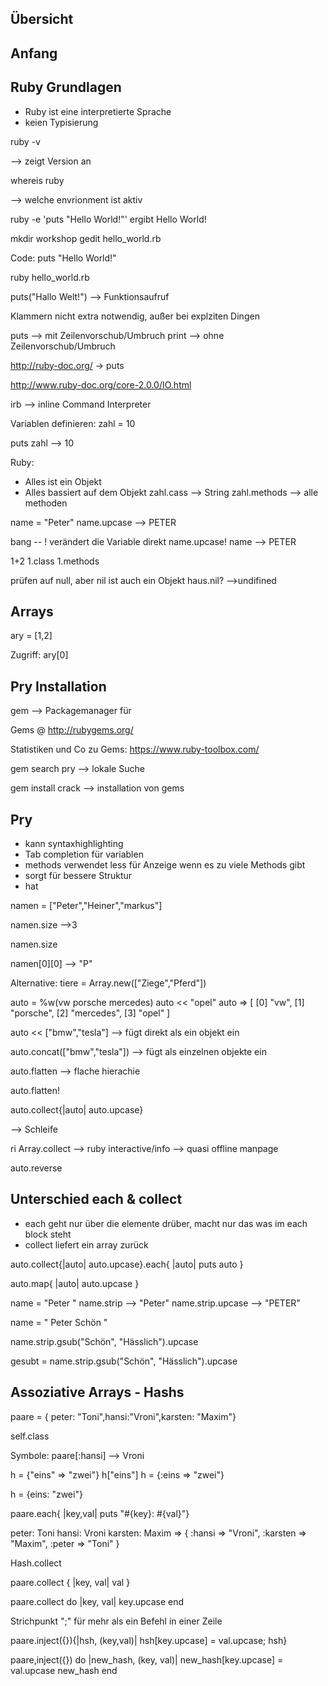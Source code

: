 Übersicht
---------

Anfang
------

Ruby Grundlagen
---------------

* Ruby ist eine interpretierte Sprache
* keien Typisierung

ruby -v

--> zeigt Version an

whereis ruby

--> welche envrionment ist aktiv


ruby -e 'puts "Hello World!"'
ergibt
Hello World!

mkdir workshop
gedit hello_world.rb

Code:
puts "Hello World!"

ruby hello_world.rb

puts("Hallo Welt!") --> Funktionsaufruf

Klammern nicht extra notwendig, außer bei explziten Dingen

puts --> mit Zeilenvorschub/Umbruch
print --> ohne Zeilenvorschub/Umbruch

http://ruby-doc.org/ -> puts

http://www.ruby-doc.org/core-2.0.0/IO.html

irb --> inline Command Interpreter

Variablen definieren:
zahl = 10

puts zahl
--> 10

Ruby:
* Alles ist ein Objekt
* Alles bassiert auf dem Objekt
zahl.cass
--> String
zahl.methods
--> alle methoden


name = "Peter"
name.upcase
--> PETER

bang -- !
verändert die Variable direkt
name.upcase!
name
--> PETER

1+2
1.class
1.methods

prüfen auf null, aber nil ist auch ein Objekt
haus.nil?
-->undifined

Arrays
------
ary = [1,2]

Zugriff:
ary[0]

Pry Installation
----------------

gem --> Packagemanager für 

Gems @ http://rubygems.org/

Statistiken und Co zu Gems: https://www.ruby-toolbox.com/

gem search pry
--> lokale Suche

gem install crack
--> installation von gems

Pry
---

* kann syntaxhighlighting
* Tab completion für variablen
* methods verwendet less für Anzeige wenn es zu viele Methods gibt
* sorgt für bessere Struktur
* hat 

namen = ["Peter","Heiner","markus"]

namen.size
-->3


namen.size

namen[0][0]
-->
"P"

Alternative:
tiere = Array.new(["Ziege","Pferd"])

auto = %w(vw porsche mercedes)
auto << "opel"
auto
=> [
  [0] "vw",
  [1] "porsche",
  [2] "mercedes",
  [3] "opel"
]

auto << ["bmw","tesla"]
--> fügt direkt als ein objekt ein

auto.concat(["bmw","tesla"])
--> fügt als einzelnen objekte ein

auto.flatten
--> flache hierachie

auto.flatten!

auto.collect{|auto| auto.upcase}

--> Schleife

ri Array.collect
--> ruby interactive/info
--> quasi offline manpage

auto.reverse

Unterschied each & collect
--------------------------

* each geht nur über die elemente drüber, macht nur das was im each block steht
* collect liefert ein array zurück

auto.collect{|auto| auto.upcase}.each{ |auto| puts auto }

auto.map{ |auto| auto.upcase }

name = "Peter "
name.strip
--> "Peter"
name.strip.upcase
--> "PETER"

name = " Peter Schön "

name.strip.gsub("Schön", "Hässlich").upcase

gesubt = name.strip.gsub("Schön", "Hässlich").upcase

Assoziative Arrays - Hashs
------------------

paare = { peter: "Toni",hansi:"Vroni",karsten: "Maxim"}

self.class

Symbole:
paare[:hansi]
--> Vroni

h  = {"eins" => "zwei"}
h["eins"]
h = {:eins => "zwei"}

h = {eins: "zwei"}


paare.each{ |key,val| puts "#{key}: #{val}"}

peter: Toni
hansi: Vroni
karsten: Maxim
=> {
    :hansi => "Vroni",
  :karsten => "Maxim",
    :peter => "Toni"
}


Hash.collect

paare.collect { |key, val| val }

paare.collect do |key, val|
key.upcase
end


Strichpunkt ";" für mehr als ein Befehl in einer Zeile

paare.inject({}){|hsh, (key,val)| hsh[key.upcase] = val.upcase; hsh}

paare,inject({}) do |new_hash, (key, val)|
new_hash[key.upcase] = val.upcase
new_hash
end


